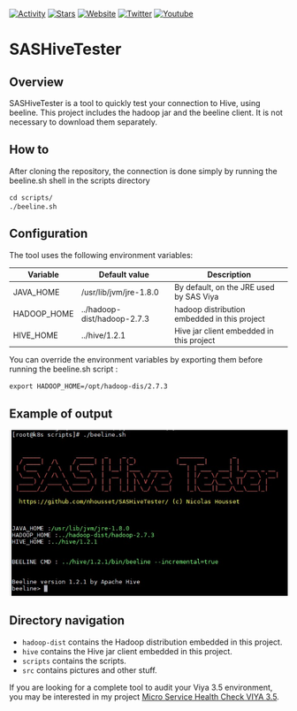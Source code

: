 [![Activity](https://img.shields.io/github/commit-activity/m/nhousset/SASHiveTester)](https://github.com/nhousset/SASHiveTester)
[![Stars](https://img.shields.io/github/stars/nhousset?style=social)](https://github.com/nhousset/SASHiveTester)
[![Website](https://img.shields.io/website?down_color=red&down_message=down&up_color=green&up_message=up&url=https://www.nicolas-housset.fr)](https://www.nicolas-housset.fr)
[![Twitter](https://img.shields.io/twitter/follow/nicolas_housset?style=social)](https://twitter.com/nicolas_housset)
[![Youtube](https://img.shields.io/youtube/channel/views/UCHxbJPkSGlJxtvPVrmzjxbg?style=social)](https://www.youtube.com/channel/UCHxbJPkSGlJxtvPVrmzjxbg)
# SASHiveTester

## Overview 
SASHiveTester is a tool to quickly test your connection to Hive, using beeline. 
This project includes the hadoop jar and the beeline client. It is not necessary to download them separately. 

## How to

After cloning the repository, the connection is done simply by running the beeline.sh shell in the scripts directory

```
cd scripts/
./beeline.sh
```

## Configuration

The tool uses the following environment variables: 

| Variable  | Default value | Description |
|-----------|-------------------|-------------|
| JAVA_HOME | /usr/lib/jvm/jre-1.8.0                  | By default, on the JRE used by SAS Viya           |
| HADOOP_HOME         | ../hadoop-dist/hadoop-2.7.3                 | hadoop distribution embedded in this project           |
| HIVE_HOME         | ../hive/1.2.1                 | Hive jar client embedded in this project           |

You can override the environment variables by exporting them before running the beeline.sh script :

```
export HADOOP_HOME=/opt/hadoop-dis/2.7.3
```

## Example of output
![sashivetester_output](https://github.com/nhousset/SASHiveTester/blob/main/src/sashivetester_output.jpeg?raw=true)

## Directory navigation

 - `hadoop-dist` contains the Hadoop distribution embedded in this project.
 - `hive` contains the Hive jar client embedded in this project.
 - `scripts` contains the scripts.
 - `src` contains pictures and other stuff.


If you are looking for a complete tool to audit your Viya 3.5 environment, you may be interested in my project  [Micro Service Health Check VIYA 3.5](https://github.com/nhousset/viyaTools/blob/main/msHealthCheck.md).
